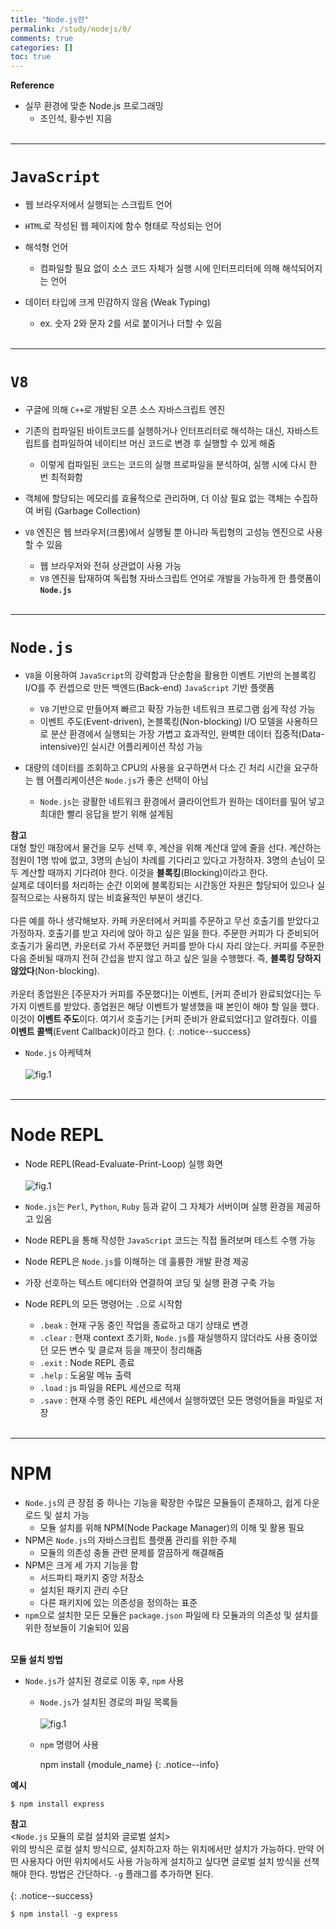 ```yaml
---
title: "Node.js란"
permalink: /study/nodejs/0/
comments: true
categories: []
toc: true
---
```


**Reference**

- 실무 환경에 맞춘 Node.js 프로그래밍
  - 조인석, 황수빈 지음
<br><br>

---

# `JavaScript`

- 웹 브라우저에서 실행되는 스크립트 언어

- `HTML`로 작성된 웹 페이지에 함수 형태로 작성되는 언어

- 해석형 언어
  - 컴파일할 필요 없이 소스 코드 자체가 실행 시에 인터프리터에 의해 해석되어지는 언어

- 데이터 타입에 크게 민감하지 않음 (Weak Typing)
  - ex. 숫자 2와 문자 2를 서로 붙이거나 더할 수 있음
<br><br>

---

# `V8`

- 구글에 의해 `C++`로 개발된 오픈 소스 자바스크립트 엔진

- 기존의 컴파일된 바이트코드를 실행하거나 인터프리터로 해석하는 대신, 자바스트립트를 컴파일하여 네이티브 머신 코드로 변경 후 실행할 수 있게 해줌
  - 이렇게 컴파일된 코드는 코드의 실행 프로파일을 분석하여, 실행 시에 다시 한 번 최적화함

- 객체에 할당되는 메모리를 효율적으로 관리하며, 더 이상 필요 없는 객체는 수집하여 버림 (Garbage Collection)

- `V8` 엔진은 웹 브라우저(크롬)에서 실행될 뿐 아니라 독립형의 고성능 엔진으로 사용할 수 있음
  - 웹 브라우저와 전혀 상관없이 사용 가능
  - `V8` 엔진을 탑재하여 독립형 자바스크립트 언어로 개발을 가능하게 한 플랫폼이 **`Node.js`**
<br><br>

---

# `Node.js`

- `V8`을 이용하여 `JavaScript`의 강력함과 단순함을 활용한 이벤트 기반의 논블록킹 I/O를 주 컨셉으로 만든 백엔드(Back-end) `JavaScript` 기반 플랫폼
  - `V8` 기반으로 만들어져 빠르고 확장 가능한 네트워크 프로그램 쉽게 작성 가능
  - 이벤트 주도(Event-driven), 논블록킹(Non-blocking) I/O 모델을 사용하므로 분산 환경에서 실행되는 가장 가볍고 효과적인, 완벽한 데이터 집중적(Data-intensive)인 실시간 어플리케이션 작성 가능

- 대량의 데이터를 조회하고 CPU의 사용을 요구하면서 다소 긴 처리 시간을 요구하는 웹 어플리케이션은 `Node.js`가 좋은 선택이 아님
  - `Node.js`는 광활한 네트워크 환경에서 클라이언트가 원하는 데이터를 밀어 넣고 최대한 빨리 응답을 받기 위해 설계됨

**참고** <br>
대형 할인 매장에서 물건을 모두 선택 후, 계산을 위해 계산대 앞에 줄을 선다. 계산하는 점원이 1명 밖에 없고, 3명의 손님이 차례를 기다리고 있다고 가정하자. 3명의 손님이 모두 계산할 때까지 기다려야 한다. 이것을 **블록킹**(Blocking)이라고 한다. <br>
실제로 데이터를 처리하는 순간 이외에 블록킹되는 시간동안 자원은 할당되어 있으나 실질적으로는 사용하지 않는 비효율적인 부분이 생긴다. <br><br>
다른 예를 하나 생각해보자. 카페 카운터에서 커피를 주문하고 무선 호출기를 받았다고 가정하자. 호출기를 받고 자리에 앉아 하고 싶은 일을 한다. 주문한 커피가 다 준비되어 호출기가 울리면, 카운터로 가서 주문했던 커피를 받아 다시 자리 앉는다. 커피를 주문한 다음 준비될 때까지 전혀 간섭을 받지 않고 하고 싶은 일을 수행했다. 즉, **블록킹 당하지 않았다**(Non-blocking). <br><br>
카운터 종업원은 [주문자가 커피를 주문했다]는 이벤트, [커피 준비가 완료되었다]는 두가지 이벤트를 받았다. 종업원은 해당 이벤트가 발생했을 때 본인이 해야 할 일을 했다. 이것이 **이벤트 주도**이다. 여기서 호출기는 [커피 준비가 완료되었다]고 알려줬다. 이를 **이벤트 콜백**(Event Callback)이라고 한다.
{: .notice--success}


- `Node.js` 아케텍쳐 <br><br>
  ![fig.1](../images/0-1.png)
<br><br>

---

# Node REPL

- Node REPL(Read-Evaluate-Print-Loop) 실행 화면 <br><br>
![fig.1](../images/0-2.png)

- `Node.js`는 `Perl`, `Python`, `Ruby` 등과 같이 그 자체가 서버이며 실행 환경을 제공하고 있음
- Node REPL을 통해 작성한 `JavaScript` 코드는 직접 돌려보며 테스트 수행 가능
- Node REPL은 `Node.js`를 이해하는 데 훌륭한 개발 환경 제공
- 가장 선호하는 텍스트 에디터와 연결하여 코딩 및 실행 환경 구축 가능
- Node REPL의 모든 명령어는 `.`으로 시작함
  - `.beak` : 현재 구동 중인 작업을 종료하고 대기 상태로 변경
  - `.clear` : 현재 context 초기화, `Node.js`를 재실행하지 않더라도 사용 중이었던 모든 변수 및 클로져 등을 깨끗이 정리해줌
  - `.exit` : Node REPL 종료
  - `.help` : 도움말 메뉴 출력
  - `.load` : js 파일을 REPL 세션으로 적재
  - `.save` : 현재 수행 중인 REPL 세션에서 실행하였던 모든 명령어들을 파일로 저장
<br><br>

---

# NPM

- `Node.js`의 큰 장점 중 하나는 기능을 확장한 수많은 모듈들이 존재하고, 쉽게 다운로드 및 설치 가능
  - 모듈 설치를 위해 NPM(Node Package Manager)의 이해 및 활용 필요
- NPM은 `Node.js`의 자바스크립트 플랫폼 관리를 위한 주체
  - 모듈의 의존성 충돌 관련 문제를 깔끔하게 해결해줌
- NPM은 크게 세 가지 기능을 함
  - 서드파티 패키지 중앙 저장소
  - 설치된 패키지 관리 수단
  - 다른 패키지에 있는 의존성을 정의하는 표준
- `npm`으로 설치한 모든 모듈은 `package.json` 파일에 타 모듈과의 의존성 및 설치를 위한 정보들이 기술되어 있음
<br><br>

**모듈 설치 방법**

- `Node.js`가 설치된 경로로 이동 후, `npm` 사용
  - `Node.js`가 설치된 경로의 파일 목록들 <br><br>
    ![fig.1](../images/0-3.png)
  - `npm` 명령어 사용

    npm install {module_name}
    {: .notice--info}

**예시**

```
$ npm install express
```


**참고** <br>
<`Node.js` 모듈의 로컬 설치와 글로벌 설치> <br>
위의 방식은 로컬 설치 방식으로, 설치하고자 하는 위치에서만 설치가 가능하다.
만약 어떤 사용자다 어떤 위치에서도 사용 가능하게 설치하고 싶다면 글로벌 설치 방식을 선책해야 한다.
방법은 간단하다. `-g` 플래그를 추가하면 된다. <br><br>
{: .notice--success}

```
$ npm install -g express
```
